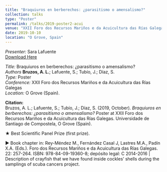 ```yaml
---
title: "Braquiuros en berberechos: ¿parasitismo o amensalismo?"
collection: talks
type: "Poster"
permalink: /talks/2019-poster2-acui
venue: "XXII Foro dos Recursos Mariños e da Acuicultura das Rías Galegas"
date: 2019-10-10
location: "O Grove, Spain"
---
```


*Presenter:* Sara Lafuente  
[Download Here](https://albruzos.github.io/files/posters/2019_Poster_Bruzosetal-Braquiuros-ForoACUI.jpg)  

*Title:* Braquiuros en berberechos: ¿parasitismo o amensalismo?  
*Authors* **Bruzos, A. L.**; Lafuente, S.; Tubío, J.; Díaz, S.  
*Type:* Poster  
*Conference:* XXII Foro dos Recursos Mariños e da Acuicultura das Rías Galegas  
*Location:* O Grove (Spain).  

**Citation:**  
Bruzos, A. L.; Lafuente, S.; Tubío, J.; Díaz, S. (2019, October). _Braquiuros en berberechos: ¿parasitismo o amensalismo?_ Poster at XXII Foro dos Recursos Mariños e da Acuicultura das Rías Galegas. Universidade de Santiago de Compostela, O Grove (Spain).  

★ Best Scientific Panel Prize (first prize).  

▶︎ Book chapter in: Rey-Méndez M., Fernández Casal J, Lastres M.A., Padín X.A. (Eds.). Foro dos Recursos Mariños e da Acuicultura das Rías Galegas. 22: 257-264. ISBN: 978-84-09-19360-8; depósito legal: C 2014-2016 | Description of crayfish that we have found inside cockles’ shells during the samplings of scuba cancers project.  
